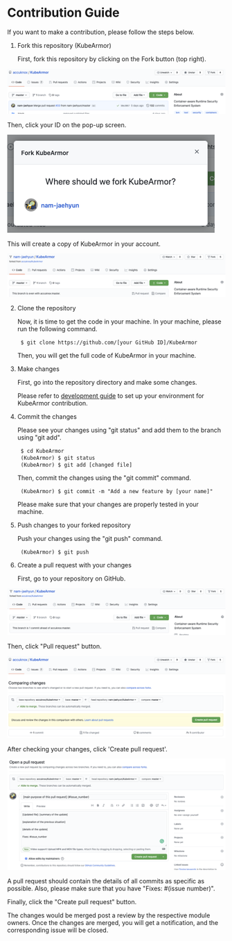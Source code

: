 # Contribution Guide

If you want to make a contribution, please follow the steps below.

1. Fork this repository \(KubeArmor\)

   First, fork this repository by clicking on the Fork button \(top right\).

![Alt text](documentation/resources/images/fork_button.png)

   Then, click your ID on the pop-up screen.

![Alt text](documentation/resources/images/fork_screen.png)

   This will create a copy of KubeArmor in your account.

![Alt text](documentation/resources/images/forked_repo.png)

2. Clone the repository

   Now, it is time to get the code in your machine. In your machine, please run the following command.

   ```text
    $ git clone https://github.com/[your GitHub ID]/KubeArmor
   ```

   Then, you will get the full code of KubeArmor in your machine.

3. Make changes

   First, go into the repository directory and make some changes.

   Please refer to [development guide](development_guide.md) to set up your environment for KubeArmor contribution.

4. Commit the changes

   Please see your changes using "git status" and add them to the branch using "git add".

   ```text
    $ cd KubeArmor
    (KubeArmor) $ git status
    (KubeArmor) $ git add [changed file]
   ```

   Then, commit the changes using the "git commit" command.

   ```text
    (KubeArmor) $ git commit -m "Add a new feature by [your name]"
   ```

   Please make sure that your changes are properly tested in your machine.

5. Push changes to your forked repository

   Push your changes using the "git push" command.

   ```text
    (KubeArmor) $ git push
   ```

6. Create a pull request with your changes

   First, go to your repository on GitHub.

![Alt text](documentation/resources/images/commit_ahead.png)

   Then, click "Pull request" button.

![Alt text](documentation/resources/images/after_pull_request.png)

   After checking your changes, click 'Create pull request'.

![Alt text](documentation/resources/images/open_pull_request.png)

   A pull request should contain the details of all commits as specific as possible. Also, please make sure that you have "Fixes: \#\(issue number\)".

   Finally, click the "Create pull request" button.

   The changes would be merged post a review by the respective module owners. Once the changes are merged, you will get a notification, and the corresponding issue will be closed.

